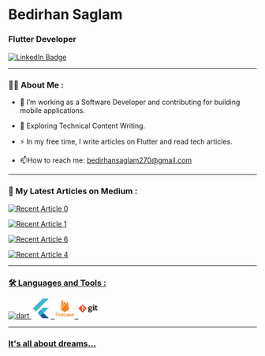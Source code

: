<h1 >Bedirhan Saglam</h1>
<h3 >Flutter Developer</h3>

<div id="badges" align="left">
  <a href="https://www.linkedin.com/in/bedirhanssaglam/" target="blank"><img align="center" src="https://raw.githubusercontent.com/rahuldkjain/github-profile-readme-generator/master/src/images/icons/Social/linked-in-alt.svg" height="30" width="40"
    <img src="https://img.shields.io/badge/LinkedIn-blue?style=for-the-badge&logo=linkedin&logoColor=white" alt="LinkedIn Badge"/>
  </a>
</div>

---

### :man_technologist: About Me :
- :telescope: I’m working as a Software Developer and contributing for building mobile applications.

- :seedling: Exploring Technical Content Writing.

- :zap: In my free time, I write articles on Flutter and read tech articles.

- :mailbox:How to reach me: bedirhansaglam270@gmail.com

---

### :book: My Latest Articles on Medium :

<a target="_blank" href="https://github-readme-medium-recent-article.vercel.app/medium/@bedirhanssaglam/0"><img src="https://github-readme-medium-recent-article.vercel.app/medium/@bedirhanssaglam/0" alt="Recent Article 0">  
  
<a target="_blank" href="https://github-readme-medium-recent-article.vercel.app/medium/@bedirhanssaglam/1"><img src="https://github-readme-medium-recent-article.vercel.app/medium/@bedirhanssaglam/1" alt="Recent Article 1">   
  
<a target="_blank" href="https://github-readme-medium-recent-article.vercel.app/medium/@bedirhanssaglam/6"><img src="https://github-readme-medium-recent-article.vercel.app/medium/@bedirhanssaglam/6" alt="Recent Article 6">   
  
<a target="_blank" href="https://github-readme-medium-recent-article.vercel.app/medium/@bedirhanssaglam/4"><img src="https://github-readme-medium-recent-article.vercel.app/medium/@bedirhanssaglam/4" alt="Recent Article 4"> 

---

### :hammer_and_wrench: Languages and Tools :
<div>
   <a href="https://dart.dev" target="_blank" rel="noreferrer"> <img src="https://www.vectorlogo.zone/logos/dartlang/dartlang-icon.svg" alt="dart" width="40" height="40"/>
  <img src="https://github.com/devicons/devicon/blob/master/icons/flutter/flutter-original.svg" title="Flutter" alt="Flutter" width="40" height="40"/>&nbsp;
  <img src="https://github.com/devicons/devicon/blob/master/icons/firebase/firebase-plain-wordmark.svg" title="Firebase" alt="Firebase" width="40" height="40"/>&nbsp;
  <img src="https://github.com/devicons/devicon/blob/master/icons/git/git-original-wordmark.svg" title="Git" **alt="Git" width="40" height="40"/>
</div>

---
  
### It's all about dreams...
